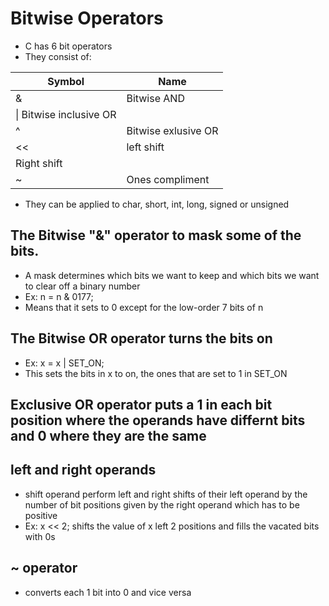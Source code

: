 # Bitwise Operators
- C has 6 bit operators
-  They consist of:

Symbol | Name |
---|---|
&|Bitwise AND|
\| Bitwise inclusive OR|
^|Bitwise exlusive OR|
<<|left shift|
Right shift|
~| Ones compliment

- They can be applied to char, short, int, long, signed or unsigned
## The Bitwise "&" operator to mask some of the bits.
- A mask determines which bits we want to keep and which bits we want to clear off a binary number
- Ex: n = n & 0177;
- Means that it sets to 0 except for the low-order 7 bits of n
## The Bitwise OR operator turns the bits on
- Ex: x = x | SET_ON;
- This sets the bits in x to on, the ones that are set to 1 in SET_ON
##  Exclusive OR operator puts a 1 in each bit position where the operands have differnt bits and 0 where they are the same
## left and right operands
- shift operand perform left and right shifts of their left operand by the number of bit positions given by the right operand which has to be positive
- Ex: x << 2; shifts the value of x left 2 positions and fills the vacated bits with 0s
##  ~ operator
- converts each 1 bit into 0 and vice versa
 




